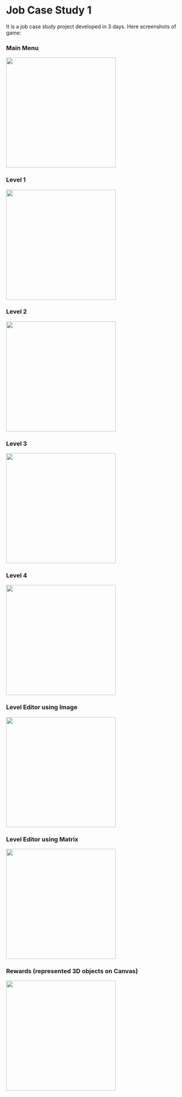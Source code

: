 # Job Case Study 1

It is a job case study project developed in 3 days. Here screenshots of game:

### Main Menu
<img src="https://github.com/supremepanda/job-case-study-1/blob/master/case-screenshots/mainMenu.png" width="300"/>

### Level 1
<img src="https://github.com/supremepanda/job-case-study-1/blob/master/case-screenshots/Level1.png" width="300"/>

### Level 2
<img src="https://github.com/supremepanda/job-case-study-1/blob/master/case-screenshots/Level2.png" width="300"/>

### Level 3
<img src="https://github.com/supremepanda/job-case-study-1/blob/master/case-screenshots/Level3.png" width="300"/>

### Level 4
<img src="https://github.com/supremepanda/job-case-study-1/blob/master/case-screenshots/Level4.png" width="300"/>

### Level Editor using Image
<img src="https://github.com/supremepanda/job-case-study-1/blob/master/case-screenshots/LevelEditorFromImage.png" width="300"/>

### Level Editor using Matrix
<img src="https://github.com/supremepanda/job-case-study-1/blob/master/case-screenshots/LevelEditorFromMatrix.png" width="300"/>

### Rewards (represented 3D objects on Canvas)
<img src="https://github.com/supremepanda/job-case-study-1/blob/master/case-screenshots/rewards.png" width="300"/>

